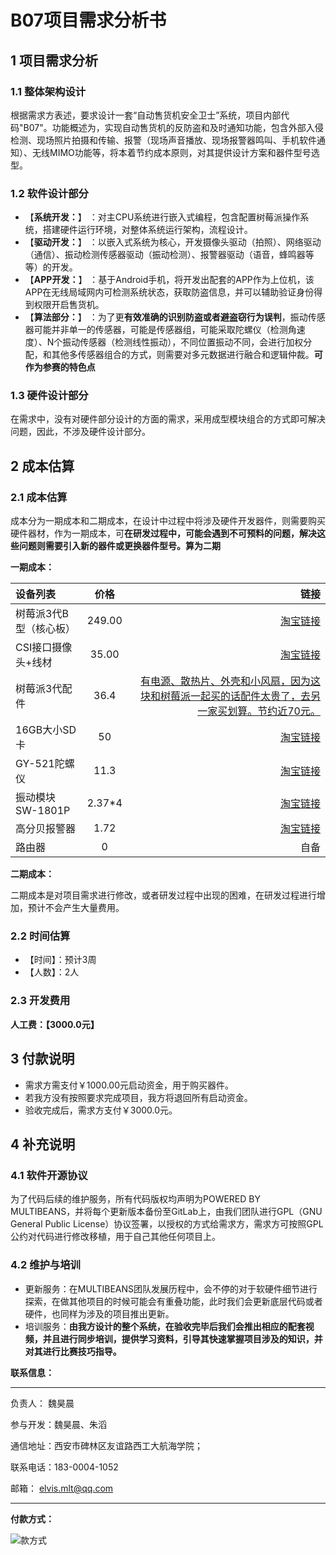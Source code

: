 # B07项目需求分析书



## 1 项目需求分析

### 1.1 整体架构设计

根据需求方表述，要求设计一套“自动售货机安全卫士”系统，项目内部代码"B07"。功能概述为，实现自动售货机的反防盗和及时通知功能，包含外部入侵检测、现场照片拍摄和传输、报警（现场声音播放、现场报警器鸣叫、手机软件通知）、无线MIMO功能等，将本着节约成本原则，对其提供设计方案和器件型号选型。

### 1.2 软件设计部分

- 【**系统开发：**】 ：对主CPU系统进行嵌入式编程，包含配置树莓派操作系统，搭建硬件运行环境，对整体系统运行架构，流程设计。
- 【**驱动开发：**】 ：以嵌入式系统为核心，开发摄像头驱动（拍照）、网络驱动（通信）、振动检测传感器驱动（振动检测）、报警器驱动（语音，蜂鸣器等等）的开发。
- 【**APP开发：**】  ：基于Android手机，将开发出配套的APP作为上位机，该APP在无线局域网内可检测系统状态，获取防盗信息，并可以辅助验证身份得到权限开启售货机。
- 【**算法部分：**】 ：为了更**有效准确的识别防盗或者避盗窃行为误判**，振动传感器可能并非单一的传感器，可能是传感器组，可能采取陀螺仪（检测角速度）、N个振动传感器（检测线性振动），不同位置振动不同，会进行加权分配，和其他多传感器组合的方式，则需要对多元数据进行融合和逻辑仲裁。**可作为参赛的特色点**

### 1.3 硬件设计部分

在需求中，没有对硬件部分设计的方面的需求，采用成型模块组合的方式即可解决问题，因此，不涉及硬件设计部分。



## 2 成本估算

### 2.1 成本估算

成本分为一期成本和二期成本，在设计中过程中将涉及硬件开发器件，则需要购买硬件器材，作为一期成本，可**在研发过程中，可能会遇到不可预料的问题，解决这些问题则需要引入新的器件或更换器件型号。算为二期**

**一期成本：**

| 设备列表          |   价格   |                                       链接 |
| :------------ | :----: | ---------------------------------------: |
| 树莓派3代B型（核心板）  | 249.00 | [淘宝链接](https://detail.tmall.com/item.htm?spm=a230r.1.14.6.ebb2eb2Ix3xqW&id=527595656123&cm_id=140105335569ed55e27b&abbucket=13) |
| CSI接口摄像头+线材   | 35.00  | [淘宝链接](https://item.taobao.com/item.htm?spm=a230r.1.14.71.ebb2eb2WxEHU0&id=526925746552&ns=1&abbucket=13#detail) |
| 树莓派3代配件       |  36.4  | [有电源、散热片、外壳和小风扇，因为这块和树莓派一起买的话配件太贵了，去另一家买划算。节约近70元。](https://shop130793151.taobao.com/?spm=2013.1.0.0.2e538ffeCmPJPr) |
| 16GB大小SD卡     |   50   | [淘宝链接](https://detail.tmall.com/item.htm?spm=a220o.1000855.0.da321h.4732a2bd7fibi6&id=39448266376&skuId=3440503221007) |
| GY-521陀螺仪     |  11.3  | [淘宝链接](https://detail.tmall.com/item.htm?spm=a230r.1.14.13.ebb2eb257m2Wu&id=41337720621&cm_id=140105335569ed55e27b&abbucket=13) |
| 振动模块 SW-1801P | 2.37*4 | [淘宝链接](https://detail.tmall.com/item.htm?spm=a1z10.3-b-s.w4011-16538328900.53.fa763f4rNq8ur&id=41236271649&rn=ca9105e05d22a219a7a72639db508aad&abbucket=6) |
| 高分贝报警器        |  1.72  | [淘宝链接](https://detail.tmall.com/item.htm?spm=a1z10.3-b-s.w4011-16538328900.53.22d9c2c3iHwiCC&id=41272278488&rn=1bd764f752d9f0add44782c3c0ea8842&abbucket=6) |
| 路由器           |   0    |                                       自备 |

**二期成本：**

二期成本是对项目需求进行修改，或者研发过程中出现的困难，在研发过程进行增加，预计不会产生大量费用。

### 2.2 时间估算

- 【时间】：预计3周
- 【人数】：2人

### 2.3 开发费用

**人工费：【3000.0元】**



## 3 付款说明

- 需求方需支付￥1000.00元启动资金，用于购买器件。
- 若我方没有按照要求完成项目，我方将退回所有启动资金。
- 验收完成后，需求方支付￥3000.0元。

## 4 补充说明

### 4.1 软件开源协议

为了代码后续的维护服务，所有代码版权均声明为POWERED BY MULTIBEANS，并将每个更新版本备份至GitLab上，由我们团队进行GPL（GNU General Public License）协议签署，以授权的方式给需求方，需求方可按照GPL公约对代码进行修改移植，用于自己其他任何项目上。

### 4.2 维护与培训

- 更新服务：在MULTIBEANS团队发展历程中，会不停的对于软硬件细节进行探索，在做其他项目的时候可能会有重叠功能，此时我们会更新底层代码或者硬件，也同样为涉及的项目推出更新。
- 培训服务：**由我方设计的整个系统，在验收完毕后我们会推出相应的配套视频，并且进行同步培训，提供学习资料，引导其快速掌握项目涉及的知识，并对其进行比赛技巧指导。**



**联系信息：**

------

负责人： 魏昊晨

参与开发：魏昊晨、朱滔

通信地址：西安市碑林区友谊路西工大航海学院；

联系电话：183-0004-1052

邮箱： elvis.mlt@qq.com

------

**付款方式：**

![款方式](http://images2017.cnblogs.com/blog/810200/201708/810200-20170811150005788-470795354.png)














